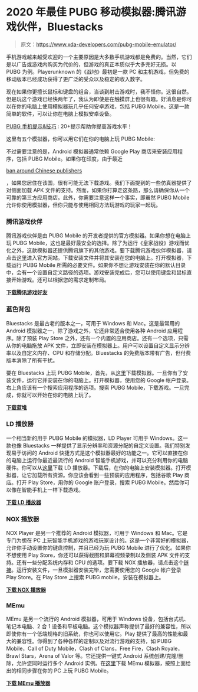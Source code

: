 # 2020 年最佳 PUBG 移动模拟器:腾讯游戏伙伴，Bluestacks

> 原文：<https://www.xda-developers.com/pubg-mobile-emulator/>

手机游戏越来越受欢迎的一个主要原因是大多数手机游戏都是免费的。当然，它们是以广告或游戏内购买为代价的，但游戏的真正本质似乎大多完好无损。以 PUBG 为例。Playerunknown 的《战地》最初是一款 PC 和主机游戏，但免费的移动版本已经成功获得了更广泛的受众以及稳定的收入数字。

现在如果你更擅长鼠标和键盘的组合，当谈到射击游戏时，我不怪你。这很自然。但是玩这个游戏已经快两年了，我认为即使是在触摸屏上也很有趣。好消息是你可以在你的电脑上使用模拟器玩几乎任何安卓游戏，包括 PUBG Mobile。这是一款简单的软件，可以让你在电脑上模拟安卓设备。

[PUBG 手机提示&技巧](https://www.xda-developers.com/pubg-mobile-tips-tricks/) : 20+提示帮助你提高游戏水平！

这里有五个模拟器，你可以用它们在你的电脑上玩 PUBG Mobile:

不过需要注意的是，Android 模拟器通常依赖 Google Play 商店来安装应用程序，包括 PUBG Mobile。如果你在印度，由于最近

[ban around Chinese publishers](https://www.xda-developers.com/pubgm-lite-apus-launcher-baidu-sharesave-xiaomi-114-other-apps-banned-government-of-india/)

，如果您居住在该国，很有可能无法下载游戏。我们下面提到的一些仿真器提供了对侧面加载 APK 文件的支持。然而，如果你打算走这条路，那么请确保你从一个可靠的第三方应用商店。此外，你需要注意这样一个事实，即虽然 PUBG Mobile 允许你使用模拟器，但你只能与使用相同方法玩游戏的玩家一起玩。

### 腾讯游戏伙伴

腾讯游戏伙伴是由 PUBG Mobile 的开发者提供的官方模拟器。如果你想在电脑上玩 PUBG Mobile，这也是最好最安全的选择。除了为运行《皇家战役》游戏而优化之外，这款模拟器还提供腾讯旗下的其他游戏。要下载腾讯游戏伙伴模拟器，请点击[这里](https://tgb.qq.com/en/games/pubg.html)进入官方网站。下载安装文件并将其安装在您的电脑上。打开模拟器，下载运行 PUBG Mobile 所需的必要文件。如果你不想让游戏安装在你的默认目录中，会有一个设置自定义路径的选项。游戏安装完成后，您可以使用键盘和鼠标直接开始游戏。还可以根据您的需求定制布局。

[**下载腾讯游戏好友**](https://gameloop.fun/game/fps/pubg-mobile-for-pc/index.html)

### 蓝色背包

Bluestacks 是最古老的版本之一，可用于 Windows 和 Mac。这是最常用的 Android 模拟器之一，除了游戏之外，它还非常适合使用各种 Android 应用程序。除了预装 Play Store 之外，还有一个内置的应用商店。还有一个选项，只需从你的电脑拖放 APK 文件，立即安装在模拟器上。用户可以设置自定义显示分辨率以及自定义内存、CPU 和存储分配。Bluestacks 的免费版本带有广告，但付费版本消除了所有干扰。

要在 Bluestacks 上玩 PUBG Mobile，首先，从[这里](https://www.bluestacks.com/)下载模拟器。一旦你有了安装文件，运行它并安装在你的电脑上。打开模拟器，使用您的 Google 帐户登录。右上角应该有一个搜索应用程序的选项。搜索 PUBG Mobile，下载游戏。一旦完成，你就可以开始在你的电脑上玩了。

[**下载蓝堆**](https://www.bluestacks.com/)

### LD 播放器

一个相当新的用于 PUBG Mobile 的模拟器，LD Player 可用于 Windows。这一款也像 Bluestacks 一样提供了显示分辨率和资源分配的自定义设置。我们特别发现易于访问的 Android 快捷方式是这个模拟器最好的功能之一。它可以直接在你的电脑上运行你最近最流行的 Android 智能手机游戏，并可以充分利用你的电脑硬件。你可以从[这里](https://www.ldplayer.net/)下载 LD 播放器。下载后，在你的电脑上安装模拟器。打开模拟器，让它加载所有资源。你应该会看到一些预装的应用程序，包括谷歌 Play 商店。打开 Play Store，用你的 Google 账户登录，搜索 PUBG Mobile。然后你可以像在智能手机上一样下载游戏。

[**下载 LD 播放器**](https://www.ldplayer.net/)

### NOX 播放器

NOX Player 是另一个推荐的 Android 模拟器，可用于 Windows 和 Mac。它是专门为想在 PC 上玩智能手机游戏的游戏玩家设计的。这是一个非常好的模拟器，允许你手动设置你的键盘控制，并且已经为玩 PUBG Mobile 进行了优化。如果你不想使用 Play Store，你还可以获得截图和屏幕视频录制以及侧装 APK 文件的支持。还有一些分配系统内存和 CPU 的选项。要下载 NOX 播放器，请点击这个[链接](https://www.bignox.com/en/download/fullPackage?beta)。运行安装文件，一旦模拟器安装完毕，您需要使用您的 Google 帐户登录 Play Store。在 Play Store 上搜索 PUBG mobile，安装在模拟器上。

[**下载 NOX 播放器**](https://www.bignox.com/)

### MEmu

MEmu 是另一个流行的 Android 模拟器，可用于 Windows 设备，包括台式机、笔记本电脑、2 合 1 设备和平板电脑。这个模拟器声称提供了最好的兼容性，所以即使你有一个低端规格的旧系统，你也可以使用它。Play 提供了最高的性能和最大的兼容性。你得到了各种各样的定制以及对流行游戏的支持，如 PUBG Mobile，Call of Duty Mobile，Clash of Clans，Free Fire，Clash Royale，Brawl Stars，Arena of Valor 等。它还提供一键式 Android 系统创建/克隆/删除，允许您同时运行多个 Android 实例。在[这里](https://www.memuplay.com/download.html)下载 MEmu 模拟器，按照上面给出的相同步骤在你的 PC 上玩 PUBG Mobile。

[**下载 MEmu 播放器**](https://www.memuplay.com/)